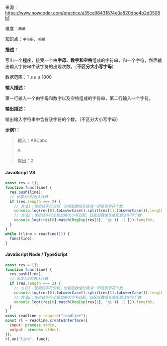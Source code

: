 来源：<https://www.nowcoder.com/practice/a35ce98431874e3a820dbe4b2d0508b1>

难度：`简单`

知识点：`字符串`、`哈希`

**描述：**

写出一个程序，接受一个由**字母、数字和空格**组成的字符串，和一个字符，然后输出输入字符串中该字符的出现次数。（**不区分大小写字母**）

数据范围：1 ≤ `n` ≤ 1000

**输入描述：**

第一行输入一个由字母和数字以及空格组成的字符串，第二行输入一个字符。

**输出描述：**

输出输入字符串中含有该字符的个数。（不区分大小写字母）

**示例1：**

> 输入：ABCabc
>
> A
>
> 输出：2

<!-- tabs:start -->

#### **JavaScript V8**

```javascript
const res = [];
function func(line) {
  res.push(line);
  // 长度为2时进入计算
  if (res.length === 2) {
    // 方法1：使用该字符分割，分割后数组长度减一即是该字符个数
    console.log(res[0].toLowerCase().split(res[1].toLowerCase()).length - 1);
    // 方法2：使用该字符全局忽略大小写匹配，匹配后数组长度即是该字符个数
    console.log((res[0].match(RegExp(res[1], 'gi')) || []).length);
  }
}
while ((line = readline())) {
  func(line);
}
```

#### **JavaScript Node / TypeScript**

```javascript
const res = [];
function func(line) {
  res.push(line);
  // 长度为2时进入计算
  if (res.length === 2) {
    // 方法1：使用该字符分割，分割后数组长度减一即是该字符个数
    console.log(res[0].toLowerCase().split(res[1].toLowerCase()).length - 1);
    // 方法2：使用该字符全局忽略大小写匹配，匹配后数组长度即是该字符个数
    console.log((res[0].match(RegExp(res[1], 'gi')) || []).length);
  }
}
const readline = require("readline");
const rl = readline.createInterface({
  input: process.stdin,
  output: process.stdout,
});
rl.on("line", func);
```

<!-- tabs:end -->
